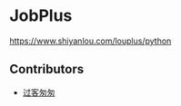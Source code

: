 # JobPlus

https://www.shiyanlou.com/louplus/python

## Contributors

* [过客匆匆](https://github.com/zmxhdu)
